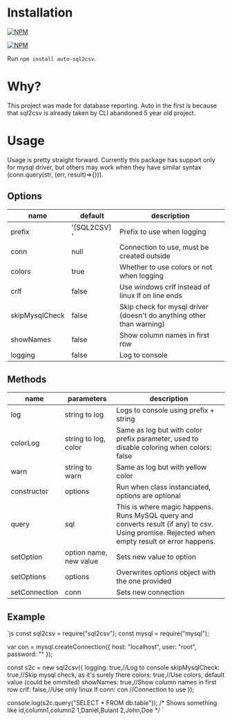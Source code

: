 # Installation

[![NPM](https://img.shields.io/npm/v/auto-sql2csv/latest)](https://www.npmjs.com/package/auto-sql2csv)

[![NPM](https://nodei.co/npm/auto-sql2csv.png)](https://nodei.co/npm/auto-sql2csv/)

Run `npm install auto-sql2csv`.

# Why?

This project was made for database reporting.
Auto in the first is because that sql2csv is already taken by CLI abandoned 5 year old project.

# Usage

Usage is pretty straight forward. Currently this package has support only for mysql driver, but others may work when they have similar syntax (conn.query(str, (err, result)=>{})).

## Options

| name           | default      | description                                                          |
|----------------|--------------|----------------------------------------------------------------------|
| prefix         | '[SQL2CSV] ' | Prefix to use when logging                                           |
| conn           | null         | Connection to use, must be created outside                           |
| colors         | true         | Whether to use colors or not when logging                            |
| crlf           | false        | Use windows crlf instead of linux lf on line ends                    |
| skipMysqlCheck | false        | Skip check for mysql driver (doesn't do anything other than warning) |
| showNames      | false        | Show column names in first row                                       |
| logging        | false        | Log to console                                                       |

## Methods

| name          | parameters             | description                                                                                                                                    |
|---------------|------------------------|------------------------------------------------------------------------------------------------------------------------------------------------|
| log           | string to log          | Logs to console using prefix + string                                                                                                          |
| colorLog      | string to log, color   | Same as log but with color prefix parameter, used to disable coloring when colors: false                                                       |
| warn          | string to warn         | Same as log but with yellow color                                                                                                              |
| constructor   | options                | Run when class instanciated, options are optional                                                                                              |
| query         | sql                    | This is where magic happens. Runs MySQL query and converts result (if any) to csv. Using promise. Rejected when empty result or error happens. |
| setOption     | option name, new value | Sets new value to option                                                                                                                       |
| setOptions    | options                | Overwrites options object with the one provided                                                                                                |
| setConnection | conn                   | Sets new connection                                                                                                                            |

## Example

`js
const sql2csv = require("sql2csv");
const mysql = require("mysql");

var con = mysql.createConnection({
  host: "localhost",
  user: "root",
  password: ""
});

const s2c = new sql2csv({
  logging: true,//Log to console
  skipMysqlCheck: true,//Skip mysql check, as it's surely there
  colors: true,//Use colors, default value (could be ommited)
  showNames: true,//Show column names in first row
  crlf: false,//Use only linux lf
  conn: con //Connection to use
  });

console.log(s2c.query("SELECT * FROM db.table"));
/*
Shows something like
id,column1,column2
1,Daniel,Bulant
2,John,Doe
*/
`
